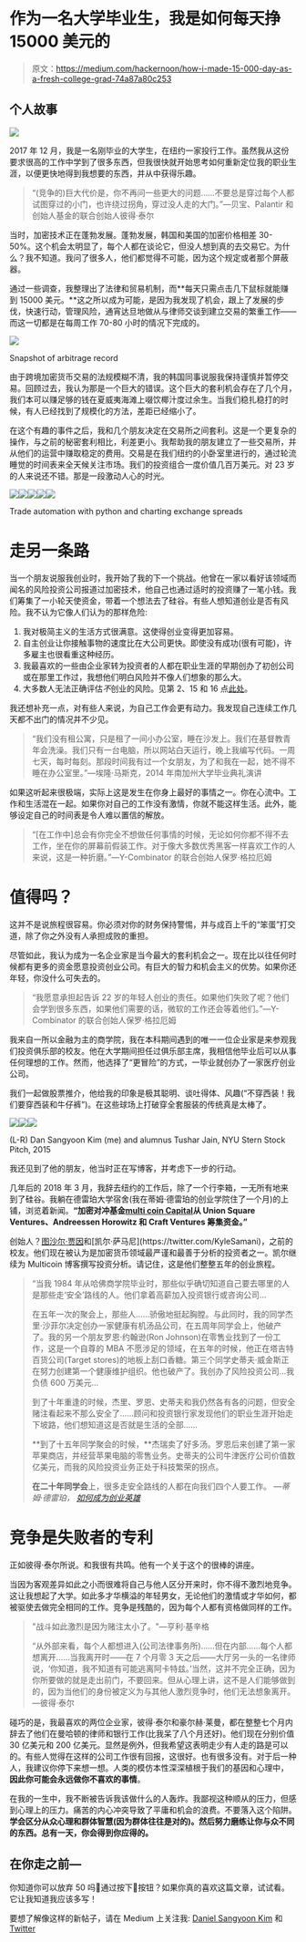 # 作为一名大学毕业生，我是如何每天挣 15000 美元的

> 原文：<https://medium.com/hackernoon/how-i-made-15-000-day-as-a-fresh-college-grad-74a87a80c253>

## 个人故事

![](img/fc9a57fe223367fe9a01de09b4c5945d.png)

2017 年 12 月，我是一名刚毕业的大学生，在纽约一家投行工作。虽然我从这份要求很高的工作中学到了很多东西，但我很快就开始思考如何重新定位我的职业生涯，以便更快地得到我想要的东西，并从中获得乐趣。

> “(竞争的)巨大代价是，你不再问一些更大的问题……不要总是穿过每个人都试图穿过的小门，也许绕过拐角，穿过没人走的大门。”—贝宝、Palantir 和创始人基金的联合创始人彼得·泰尔

当时，加密技术正在蓬勃发展。蓬勃发展，韩国和美国的加密价格相差 30-50%。这个机会太明显了，每个人都在谈论它，但没人想到真的去交易它。为什么？我不知道。我问了很多人，他们都觉得不可能，因为这个规定或者那个屏蔽器。

通过一些调查，我整理出了法律和贸易机制，而**每天只需点击几下鼠标就能赚到 15000 美元。**这之所以成为可能，是因为我发现了机会，跟上了发展的步伐，快速行动，管理风险，通宵达旦地做从与律师交谈到建立交易的繁重工作——而这一切都是在每周工作 70-80 小时的情况下完成的。

![](img/0c75b002c7c70fc298eb2bfad48a1daf.png)

Snapshot of arbitrage record

由于跨境加密货币交易的法规模糊不清，我的韩国同事说服我保持谨慎并暂停交易。回顾过去，我认为那是一个巨大的错误。这个巨大的套利机会存在了几个月，我们本可以赚足够的钱在夏威夷海滩上啜饮椰汁度过余生。当我们稳扎稳打的时候，有人已经找到了规模化的方法，差距已经缩小了。

在这个有趣的事件之后，我和几个朋友决定在交易所之间套利。这是一个更复杂的操作，与之前的秘密套利相比，利差更小。我帮助我的朋友建立了一些交易所，并从他们的运营中赚取稳定的费用。交易是在我们纽约的小卧室里进行的，通过轮流睡觉的时间表来全天候关注市场。我们的投资组合一度价值几百万美元。对 23 岁的人来说还不错。那是一段激动人心的时光。

![](img/bba86fa9834f95db961c5e4f3b99310f.png)![](img/e32b02fbb3d10d2b11e073acb1a8c6bc.png)![](img/4eaee1c75a31fef673ea97f463599a2a.png)![](img/1152ba275f627e0f4755f35f58adc6c3.png)![](img/527f2160da635d823f414c0b4a888b43.png)

Trade automation with python and charting exchange spreads

# 走另一条路

当一个朋友说服我创业时，我开始了我的下一个挑战。他曾在一家以看好该领域而闻名的风险投资公司报道过加密技术，他自己也通过适时的投资赚了一笔小钱。我们筹集了一小轮天使资金，带着一个想法去了硅谷。有些人想知道创业是否有风险。我不认为它像人们认为的那样危险:

1.  我对极简主义的生活方式很满意。这使得创业变得更加容易。
2.  自主创业让你接触事物的速度比在大公司更快。即使没有成功(很有可能)，许多雇主也很看重这种经历。
3.  我最喜欢的一些由企业家转为投资者的人都在职业生涯的早期创办了初创公司或在那里工作过，我想他们明白风险并不像人们想象的那么大。
4.  大多数人无法正确评估*不*创业的风险。见第 2、15 和 16 点[此处](http://www.paulgraham.com/notnot.html)。

我还想补充一点，对有些人来说，为自己工作会更有动力。我发现自己连续工作几天都不出门的情况并不少见。

> “我们没有租公寓，只是租了一间小办公室，睡在沙发上。我们在基督教青年会洗澡。我们只有一台电脑，所以网站白天运行，晚上我编写代码。一周七天，每时每刻。那段时间我有过一个女朋友，为了和我在一起，她不得不睡在办公室里。”—埃隆·马斯克，2014 年南加州大学毕业典礼演讲

如果这听起来很极端，实际上这是发生在你身上最好的事情之一。你在心流中。工作和生活混在一起。如果你对自己的工作没有激情，你就不能这样生活。此外，能够设定自己的时间表是令人难以置信的解放。

> “[在工作中]总会有你完全不想做任何事情的时候，无论如何你都不得不去工作，坐在你的屏幕前假装工作。对于像大多数优秀黑客一样喜欢工作的人来说，这是一种折磨。”—Y-Combinator 的联合创始人保罗·格拉厄姆

# 值得吗？

这并不是说旅程很容易。你必须对你的财务保持警惕，并与成百上千的“笨蛋”打交道，除了你之外没有人承担成败的重担。

尽管如此，我认为成为一名企业家是当今最大的套利机会之一。现在比以往任何时候都有更多的资金愿意投资创业公司。有巨大的智力和机会主义的优势。如果你还年轻，你没什么可失去的。

> “我愿意承担起告诉 22 岁的年轻人创业的责任。如果他们失败了呢？他们会学到很多东西，如果他们需要的话，微软的工作还会等着他们。”—Y-Combinator 的联合创始人保罗·格拉厄姆

我来自一所以金融为主的商学院，我在本科期间遇到的唯一一位企业家是来参观我们投资俱乐部的校友。他在大学期间担任过俱乐部主席，我相信他毕业后可以从事任何理想的工作。然而，他选择了“更冒险”的方式，一毕业就创办了一家医疗创业公司。

我们一起做股票推介，他给我的印象是极其聪明、谈吐得体、风趣(“不穿西装！我们要穿西装和牛仔裤”)。在这些球场上打破穿全套服装的传统真是太棒了。

![](img/d695a7ecc3eafa8fb1015306ec02a3c8.png)![](img/7be04aac720d0c140e7f6ea45ed6424d.png)![](img/a124eebf31ad35e32ca89f5d3c83d710.png)

(L-R) Dan Sangyoon Kim (me) and alumnus Tushar Jain, NYU Stern Stock Pitch, 2015

我还见到了他的朋友，他当时正在写博客，并考虑下一步的行动。

几年后的 2018 年 3 月，我辞去纽约的工作后，除了一个行李箱，一无所有地来到了硅谷。我躺在德雷珀大学宿舍(我在蒂姆·德雷珀的创业学院住了一个月)的上铺，浏览着新闻。**“加密对冲基金**[**multi coin Capital**](https://multicoin.capital/)**从 Union Square Ventures、Andreessen Horowitz 和 Craft Ventures 筹集资金。”**

创始人？[图沙尔·贾因](https://twitter.com/TusharJain_)和[凯尔·萨马尼](https://twitter.com/KyleSamani)，之前的校友。他们现在被认为是加密货币领域最严谨和最善于分析的投资者之一。凯尔继续为 Multicoin 博客撰写投资分析。请记住，这是他们整整五年的创业旅程。

> “当我 1984 年从哈佛商学院毕业时，那些似乎确切知道自己要去哪里的人是那些走‘安全’路线的人。他们拿着高薪加入投资银行或咨询公司…
> 
> 在五年一次的聚会上，那些人……骄傲地挺起胸膛。与此同时，我的同学杰里·沙菲尔决定创办一家健康有机汤品公司，在五周年同学会上，他破产了。我的另一个朋友罗恩·约翰逊(Ron Johnson)在零售业找到了一份工作，这是一个自尊的 MBA 不愿涉足的领域，在五年的时候，他正在塔吉特百货公司(Target stores)的地板上刮口香糖。第三个同学史蒂夫·威金斯正在努力创建第一个健康维护组织。他也破产了。我创办了风险投资公司…我负债 600 万美元…
> 
> 到了十年重逢的时候，杰里、罗恩、史蒂夫和我仍然各有各的问题，但安全赌注看起来不那么安全了……顾问和投资银行家发现他们的职业生涯开始走下坡路，他们想知道这是否就是生活的全部……
> 
> **到了十五年同学聚会的时候，**杰瑞卖了好多汤。罗恩后来创建了第一家苹果商店，并经营苹果电脑的零售业务。史蒂夫的公司牛津医疗公司价值数亿美元，而我的风险投资业务正处于科技繁荣的拐点。
> 
> **在二十年同学会**上，很多走安全路线的人都在向我们四个人要工作。 *—蒂姆·德雷珀，* [*如何成为创业英雄*](https://www.amazon.com/How-Startup-Hero-Textbook-Entrepreneurs/dp/1973585340)

# 竞争是失败者的专利

正如彼得·泰尔所说。和我很有共鸣。他有一个关于这个的很棒的讲座。

当因为客观差异如此之小而很难将自己与他人区分开来时，你不得不激烈地竞争。这让我想起了大学。如此多才华横溢的年轻男女，无论他们的激情或才华如何，都被驱使去做完全相同的工作。竞争是残酷的，因为每个人都有资格做同样的工作。

> "战斗如此激烈是因为赌注太小了。"—亨利·基辛格
> 
> “从外部来看，每个人都想进入(公司法律事务所)……但在内部……每个人都想离开……当我离开时——在 7 个月零 3 天之后——大厅另一头的一名律师说，‘你知道，我不知道有可能逃离阿卡特兹。’当然，这并不完全正确，因为你所要做的就是走出前门，不要回来。但从心理上讲，这不是人们能够做到的，因为当他们的身份被定义为与其他人激烈竞争时，他们无法想象离开。—彼得·泰尔

碰巧的是，我最喜欢的两位企业家，彼得·泰尔和豪尔赫·莱曼，都在整整七个月内辞去了他们在曼哈顿的律师和银行工作(比我呆了八个月还好)。他们现在分别价值 30 亿美元和 200 亿美元。显然是例外，但我希望这表明走少有人走的路是可以的。有些人觉得在这样的公司工作很有回报，这很好。也有很多没有。对于后一种人，我建议你停下来想一想。人类的模仿本性深深植根于我们的基因和心理中， **因此你可能会永远做你不喜欢的事情**。

在我的一生中，我不断被告诉我该做什么的人轰炸。我鄙视这种顺从的压力，但感到心理上的压力。痛苦的内心冲突导致了平庸和机会的浪费。不要落入这个陷阱。**学会区分从众心理和群体智慧(因为群体往往是对的)。然后努力磨练让你与众不同的东西。总有一天，你会得到你应得的。**

## 在你走之前—

你知道你可以放弃 50 吗👏通过按下👏按钮？如果你真的喜欢这篇文章，试试看。它让我知道我应该多写！

要想了解像这样的新帖子，请在 Medium 上关注我: [Daniel Sangyoon Kim](https://medium.com/u/bf7541767d25?source=post_page-----74a87a80c253--------------------------------) 和 [Twitter](https://twitter.com/dksangyoon?lang=en)